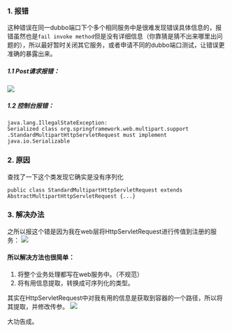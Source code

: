 ### 1. 报错
这种错误在同一dubbo端口下个多个相同服务中是很难发现错误具体信息的，报错虽然也是`fail invoke method`但是没有详细信息（你靠猜是猜不出来哪里出问题的），所以最好暂时关闭其它服务，或者申请不同的dubbo端口测试，让错误更准确的暴露出来。

##### 1.1 Post请求报错：

![](https://upload-images.jianshu.io/upload_images/5786888-9d65e26b7375ffdf.png?imageMogr2/auto-orient/strip%7CimageView2/2/w/1240)

##### 1.2 控制台报错：
```
java.lang.IllegalStateException: 
Serialized class org.springframework.web.multipart.support
.StandardMultipartHttpServletRequest must implement java.io.Serializable
```
### 2. 原因

查找了一下这个类发现它确实是没有序列化
```
public class StandardMultipartHttpServletRequest extends AbstractMultipartHttpServletRequest {...}
```

### 3. 解决办法
之所以报这个错是因为我在web层将HttpServletRequest进行传值到注册的服务：
![](https://upload-images.jianshu.io/upload_images/5786888-bb4be85e7a28ea8f.png?imageMogr2/auto-orient/strip%7CimageView2/2/w/1240)

#### 所以解决方法也很简单：
1. 将整个业务处理都写在web服务中。（不规范）
2. 将有用信息提取，转换成可序列化的类型。

其实在HttpServletRequest中对我有用的信息是获取到容器的一个路径，所以将其提取，并修改传参。
![](https://upload-images.jianshu.io/upload_images/5786888-fd71a9ff61d19586.png?imageMogr2/auto-orient/strip%7CimageView2/2/w/1240)

大功告成。
